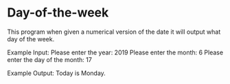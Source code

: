 # Day-of-the-week

This program when given a numerical version of the date it will output what day of the week.

Example Input:
Please enter the year: 2019
Please enter the month: 6
Please enter the day of the month: 17

Example Output:
Today is Monday.

